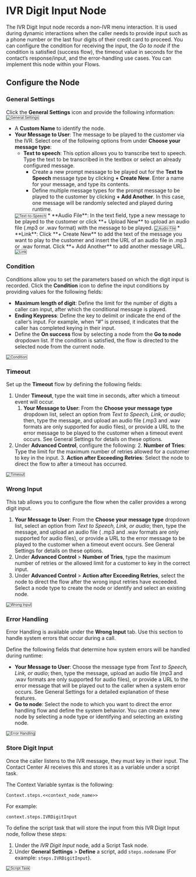 # **IVR Digit Input Node**

The IVR Digit Input node records a non-IVR menu interaction. It is used during dynamic interactions when the caller needs to provide input such as a phone number or the last four digits of their credit card to proceed. You can configure the condition for receiving the input, the _Go to node_ if the condition is satisfied (success flow), the timeout value in seconds for the contact’s response/input, and the error-handling use cases. You can implement this node within your Flows.

## Configure the Node

### General Settings

Click the **General Settings** icon and provide the following information:
<img src="./../images/general-settings-ivr-digit.png" alt="General Settings" title="General Settings" style="border: 1px solid gray; zoom:70%;">

* A **Custom Name** to identify the node.
* **Your Message to User**: The message to be played to the customer via the IVR. Select one of the following options from under **Choose your message type**:
    * **Text to speech**: This option allows you to transcribe text to speech. Type the text to be transcribed in the textbox or select an already configured message.
        * Create a new prompt message to be played out for the **Text to Speech** message type by clicking **+ Create New**. Enter a name for your message, and type its contents.
        * Define multiple message types for the prompt message to be played to the customer by clicking **+ Add Another**. In this case, one message will be randomly selected and played during runtime.  
    <img src="./../images/text-to-speech-ivr-digit.png" alt="Text-to-Speech" title="Text-to-Speech" style="border: 1px solid gray; zoom:70%;">
    * **Audio File**: In the text field, type a new message to be played to the customer or click **+ Upload New** to upload an audio file (.mp3 or .wav format) with the message to be played.
    <img src="./../images/audio-file-ivr-digit.png" alt="Audio File" title="Audio File" style="border: 1px solid gray; zoom:70%;">
    * **Link**: Click **+ Create New** to add the text of the message you want to play to the customer and insert the URL of an audio file in .mp3 or .wav format. Click **+ Add Another** to add another message URL.  
    <img src="./../images/link-ivr-digit.png" alt="Link" title="Link" style="border: 1px solid gray; zoom:70%;">

### Condition

Conditions allow you to set the parameters based on which the digit input is recorded. Click the **Condition** icon to define the input conditions by providing values for the following fields:

* **Maximum length of digit**: Define the limit for the number of digits a caller can input, after which the conditional message is played.
* **Ending Keypress**: Define the key to delimit or indicate the end of the caller’s input. For example, when “#” is pressed, it indicates that the caller has completed keying in their input.
* Define the **On success** flow by selecting a node from the **Go to node** dropdown list. If the condition is satisfied, the flow is directed to the selected node from the current node.
<img src="./../images/condition.png" alt="Condition" title="Condition" style="border: 1px solid gray; zoom:70%;">

### Timeout

Set up the **Timeout** flow by defining the following fields:

1. Under **Timeout**, type the wait time in seconds, after which a timeout event will occur.
    1. **Your Message to User**: From the **Choose your message type** dropdown list, select an option from _Text to Speech, Link, or audio_; then, type the message, and upload an audio file (.mp3 and .wav formats are only supported for audio files), or provide a URL to the error message to be played to the customer when a timeout event occurs. See General Settings for details on these options.
2. Under **Advanced Control**, configure the following:
    2. **Number of Tries**: Type the limit for the maximum number of retries allowed for a customer to key in the input.
    3. **Action after Exceeding Retries**: Select the node to direct the flow to after a timeout has occurred.
<img src="./../images/timeout-ivr-digit.png" alt="Timeout" title="Timeout" style="border: 1px solid gray; zoom:70%;">

### Wrong Input

This tab allows you to configure the flow when the caller provides a wrong digit input.

1. **Your Message to User**: From the **Choose your message type** dropdown list, select an option from _Text to Speech, Link, or audio_; then, type the message, and upload an audio file ( .mp3 and .wav formats are only supported for audio files), or provide a URL to the error message to be played to the customer when a timeout event occurs. See General Settings for details on these options.
2. Under **Advanced Control** > **Number of Tries**, type the maximum number of retries or the allowed limit for a customer to key in the correct input.
3. Under **Advanced Control** > **Action after Exceeding Retries**, select the node to direct the flow after the wrong input retries have exceeded. Select a node type to create the node or identify and select an existing node.  
<img src="./../images/wrong-input-ivr-digit.png" alt="Wrong Input" title="Wrong Input" style="border: 1px solid gray; zoom:70%;">

### Error Handling

Error Handling is available under the **Wrong Input** tab. Use this section to handle system errors that occur during a call.

Define the following fields that determine how system errors will be handled during runtime:

* **Your Message to User**: Choose the message type from _Text to Speech, Link, or audio_; then, type the message, upload an audio file (mp3 and .wav formats are only supported for audio files), or provide a URL to the error message that will be played out to the caller when a system error occurs. See General Settings for a detailed explanation of these features.
* **Go to node**: Select the node to which you want to direct the error handling flow and define the system behavior. You can create a new node by selecting a node type or identifying and selecting an existing node.  
<img src="./../images/error-handling-ivr-digit.png" alt="Error Handling" title="Error Handling" style="border: 1px solid gray; zoom:70%;">

### Store Digit Input

Once the caller listens to the IVR message, they must key in their input. The Contact Center AI receives this and stores it as a variable under a script task.  

The Context Variable syntax is the following:

```
Context.steps.<<context_node_name>>
```

For example:

```
context.steps.IVRDigitInput
```

To define the script task that will store the input from this IVR Digit Input node, follow these steps:

1. Under the _IVR Digit Input_ node, add a Script Task node.
2. Under **General Settings** > **Define** a script, add `steps.nodename`
(For example: `steps.IVRDigitInput`).
<img src="./../images/script-task-ivr-digit.png" alt="Script Task" title="Script" style="border: 1px solid gray; zoom:70%;">
